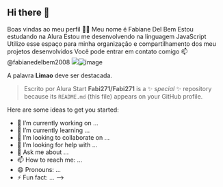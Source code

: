 ## Hi there 👋
Boas vindas ao meu perfil 💙💙
Meu nome é Fabiane Del Bem
Estou estudando na Alura
Estou me desenvolvendo na linguagem JavaScript
Utilizo esse espaço para minha organização e compartilhamento dos meu projetos desenvolvidos
Você pode entrar em contato comigo 📫
@fabianedelbem2008
![](linhttps://github.com/user-attachments/assets/632a16ed-22bd-4097-89f6-81f931af3318k)![image](https://github.com/user-attachments/assets/632a16ed-22bd-4097-89f6-81f931af3318)

A palavra **Limao** deve ser destacada.
> Escrito por Alura Start
**Fabi271/Fabi271** is a ✨ _special_ ✨ repository because its `README.md` (this file) appears on your GitHub profile.

Here are some ideas to get you started:

- 🔭 I’m currently working on ...
- 🌱 I’m currently learning ...
- 👯 I’m looking to collaborate on ...
- 🤔 I’m looking for help with ...
- 💬 Ask me about ...
- 📫 How to reach me: ...
- 😄 Pronouns: ...
- ⚡ Fun fact: ...
-->
